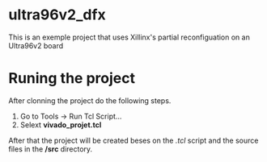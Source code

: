 # ultra96v2_dfx

This is an exemple project that uses Xillinx's partial reconfiguation on an Ultra96v2 board

# Runing the project

After clonning the project do the following steps.
  
1.  Go to Tools -> Run Tcl Script... 
2.  Selext **vivado_projet.tcl**

After that the project will be created beses on the *.tcl* script  and the source files in the 
**/src** directory.
